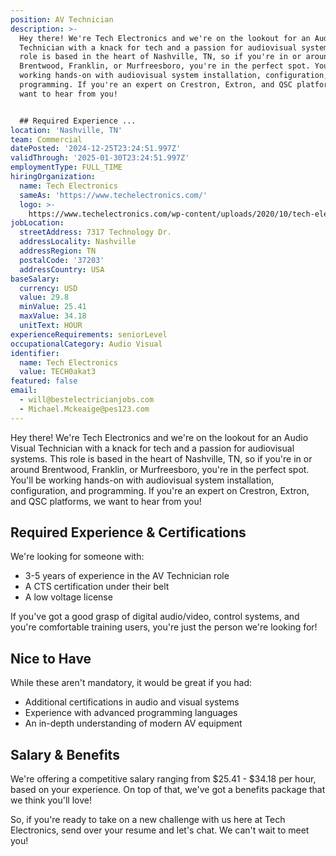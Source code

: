 ```yaml
---
position: AV Technician
description: >-
  Hey there! We're Tech Electronics and we're on the lookout for an Audio Visual
  Technician with a knack for tech and a passion for audiovisual systems. This
  role is based in the heart of Nashville, TN, so if you're in or around
  Brentwood, Franklin, or Murfreesboro, you're in the perfect spot. You'll be
  working hands-on with audiovisual system installation, configuration, and
  programming. If you're an expert on Crestron, Extron, and QSC platforms, we
  want to hear from you!


  ## Required Experience ...
location: 'Nashville, TN'
team: Commercial
datePosted: '2024-12-25T23:24:51.997Z'
validThrough: '2025-01-30T23:24:51.997Z'
employmentType: FULL_TIME
hiringOrganization:
  name: Tech Electronics
  sameAs: 'https://www.techelectronics.com/'
  logo: >-
    https://www.techelectronics.com/wp-content/uploads/2020/10/tech-electronics-logo.png
jobLocation:
  streetAddress: 7317 Technology Dr.
  addressLocality: Nashville
  addressRegion: TN
  postalCode: '37203'
  addressCountry: USA
baseSalary:
  currency: USD
  value: 29.8
  minValue: 25.41
  maxValue: 34.18
  unitText: HOUR
experienceRequirements: seniorLevel
occupationalCategory: Audio Visual
identifier:
  name: Tech Electronics
  value: TECH0akat3
featured: false
email:
  - will@bestelectricianjobs.com
  - Michael.Mckeaige@pes123.com
---
```




Hey there! We're Tech Electronics and we're on the lookout for an Audio Visual Technician with a knack for tech and a passion for audiovisual systems. This role is based in the heart of Nashville, TN, so if you're in or around Brentwood, Franklin, or Murfreesboro, you're in the perfect spot. You'll be working hands-on with audiovisual system installation, configuration, and programming. If you're an expert on Crestron, Extron, and QSC platforms, we want to hear from you!

## Required Experience & Certifications

We're looking for someone with:

- 3-5 years of experience in the AV Technician role
- A CTS certification under their belt
- A low voltage license

If you've got a good grasp of digital audio/video, control systems, and you're comfortable training users, you're just the person we're looking for!

## Nice to Have

While these aren't mandatory, it would be great if you had:

- Additional certifications in audio and visual systems
- Experience with advanced programming languages
- An in-depth understanding of modern AV equipment

## Salary & Benefits

We're offering a competitive salary ranging from $25.41 - $34.18 per hour, based on your experience. On top of that, we've got a benefits package that we think you'll love!

So, if you're ready to take on a new challenge with us here at Tech Electronics, send over your resume and let's chat. We can't wait to meet you!